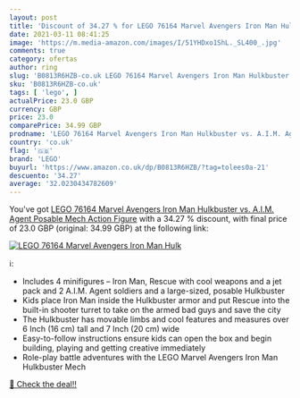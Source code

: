 ```yaml
---
layout: post
title: 'Discount of 34.27 % for LEGO 76164 Marvel Avengers Iron Man Hulk'
date: 2021-03-11 08:41:25
image: 'https://m.media-amazon.com/images/I/51YHDxo1ShL._SL400_.jpg'
comments: true
category: ofertas
author: ring
slug: 'B0813R6HZB-co.uk LEGO 76164 Marvel Avengers Iron Man Hulkbuster vs....'
sku: 'B0813R6HZB-co.uk'
tags: [ 'lego', ]
actualPrice: 23.0 GBP
currency: GBP
price: 23.0
comparePrice: 34.99 GBP
prodname: 'LEGO 76164 Marvel Avengers Iron Man Hulkbuster vs. A.I.M. Agent  Posable Mech Action Figure'
country: 'co.uk'
flag: '🇬🇧'
brand: 'LEGO'
buyurl: 'https://www.amazon.co.uk/dp/B0813R6HZB/?tag=tolees0a-21'
descuento: '34.27'
average: '32.0230434782609'
---
```


You've got [LEGO 76164 Marvel Avengers Iron Man Hulkbuster vs. A.I.M. Agent  Posable Mech Action Figure](https://www.amazon.co.uk/dp/B0813R6HZB/?tag=tolees0a-21) with a  34.27 % discount, with final price of 23.0 GBP (original: 34.99 GBP) at the following link:

[![LEGO 76164 Marvel Avengers Iron Man Hulk](https://m.media-amazon.com/images/I/51YHDxo1ShL._SL400_.jpg)](https://www.amazon.co.uk/dp/B0813R6HZB/?tag=tolees0a-21)

ℹ️:

- Includes 4 minifigures – Iron Man, Rescue with cool weapons and a jet pack and 2 A.I.M. Agent soldiers and a large-sized, posable Hulkbuster
- Kids place Iron Man inside the Hulkbuster armor and put Rescue into the built-in shooter turret to take on the armed bad guys and save the city
- The Hulkbuster has movable limbs and cool features and measures over 6 Inch (16 cm) tall and 7 Inch (20 cm) wide
- Easy-to-follow instructions ensure kids can open the box and begin building, playing and getting creative immediately
- Role-play battle adventures with the LEGO Marvel Avengers Iron Man Hulkbuster Mech

[🛒 Check the deal!!](https://www.amazon.co.uk/dp/B0813R6HZB/?tag=tolees0a-21)

